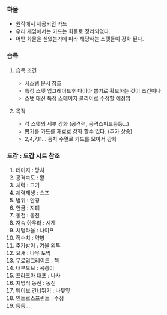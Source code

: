 ### 화물
- 원작에서 제공되던 카드
- 우리 게임에서는 카드는 화물로 정리되었다. 
- 어떤 화물을 싣었는가에 따라 해당하는 스탯들이 강화 된다. 

### 습득
1) 습득 조건
    - 시스템 문서 참조 
    - 특정 스탯 업그레이드후 다이아 뽑기로 확보하는 것이 조건이나 
    - 스탯 대신 특정 스테이지 클리어로 수정할 예정임

2) 목적 
    - 각 스탯의 세부 강화 (공격력, 공격스피드등등...)
    - 뽑기를 카드를 재료로 강화 할수 있다. (추가 상승) 
    - 2,4,7,11... 등차 수열로 카드를 모아서 강화 

### 도감 : 도갑 시트 참조
1) 데미지 : 망치
2) 공격속도 : 활  
3) 체력 : 고기
4) 체력재생 : 스프
5) 범위 : 안경
6) 현금 : 지폐
7) 동전 : 동전
8) 저속 아우라 : 시계 
9) 치명타율 : 나이프
10) 적수치 : 약병
11) 추가방어 : 겨울 외투
12) 요새 : 나무 토막 
13) 무료업그레이드 : 첵
14) 내부오브 : 곡괭이
15) 프라즈마 대포 : 나사
16) 치명적 동전 : 동전
17) 웨이브 건너뛰기 : 나뭇잎
18) 인트로스프린트 : 수정
19) 등등...





